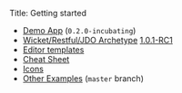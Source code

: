 Title: Getting started

- [Demo App](demo-app.html) (`0.2.0-incubating`)
- [Wicket/Restful/JDO Archetype](quickstart-archetype.html) [1.0.1-RC1](release-notes/about.html)
- [Editor templates](editor-templates.html)
- [Cheat Sheet](cheat-sheet.html)
- [Icons](icons.html)
- [Other Examples](examples.html) (`master` branch)
